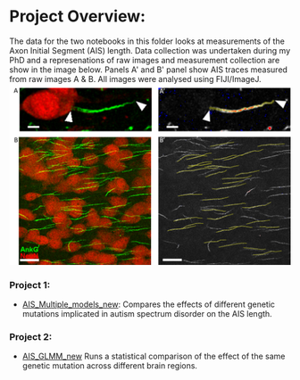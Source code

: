 # Project Overview:

The data for the two notebooks in this folder looks at measurements of the Axon Initial Segment (AIS) length. Data collection was undertaken during my PhD and a represenations of raw images and measurement collection are show in the image below. Panels A' and B' panel show AIS traces measured from raw images A & B. All images were analysed using FIJI/ImageJ.
![image](Imageanalysis.png)

### Project 1:
  - [AIS_Multiple_models_new](https://github.com/shinnapinna/data_science_portfolio/blob/f21f4adf0116efee63b0b67d6dc0bb5cdcf48f70/AIS_files/AIS_Multiple_models_new.ipynb): Compares the effects of different genetic mutations implicated in autism spectrum disorder on the AIS length.

### Project 2:
  - [AIS_GLMM_new](https://github.com/shinnapinna/data_science_portfolio/blob/f21f4adf0116efee63b0b67d6dc0bb5cdcf48f70/AIS_files/AIS_GLMM_new.ipynb) Runs a statistical comparison of the effect of the same genetic mutation across different brain regions.
